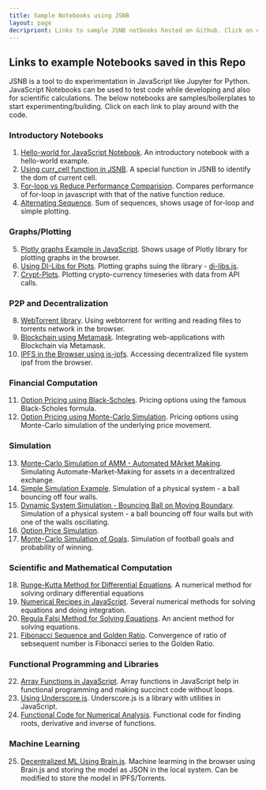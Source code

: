 ```yaml
---
title: Sample Notebooks using JSNB
layout: page
decripriont: Links to sample JSNB notbooks hosted on Github. Click on each link to play around with the code.
---
```

## Links to example Notebooks saved in this Repo
 
JSNB is a tool to do experimentation in JavaScript like Jupyter for Python. JavaScript Notebooks can be used to test code while developing and also for scientific calculations. The below notebooks are samples/boilerplates to start experimenting/building. Click on each link to play around with the code.

### Introductory Notebooks
1. [Hello-world for JavaScript Notebook](https://decentralized-intelligence.com/jsnb/#./examples/Hello-world.jsnb). An introductory notebook with a hello-world example.
2. [Using curr_cell function in JSNB](https://decentralized-intelligence.com/jsnb/#./examples/curr_cell_example.jsnb). A special function in JSNB to identify the dom of current cell.
3. [For-loop vs Reduce Performance Comparision](https://decentralized-intelligence.com/jsnb/#./examples/Timing-experiment.jsnb). Compares performance of for-loop in javascript with that of the native function reduce.
4. [Alternating Sequence](https://decentralized-intelligence.com/jsnb/#./examples/Alternating-Sequence.jsnb). Sum of sequences, shows usage of for-loop and simple plotting.

### Graphs/Plotting
5. [Plotly graphs Example in JavaScript](https://decentralized-intelligence.com/jsnb/#./examples/Plotly-Example.jsnb). Shows usage of Plotly library for plotting graphs in the browser.
6. [Using DI-Libs for Plots](https://decentralized-intelligence.com/jsnb/#./examples/DI-Lib-Plots.jsnb). Plotting graphs suing the library - [di-libs.js](https://decentralized-intelligence.com/di-libs).
7. [Crypt-Plots](https://decentralized-intelligence.com/jsnb/#./examples/Crypto-Currency-TimeSeries.jsnb). Plotting crypto-currency timeseries with data from API calls.

### P2P and Decentralization
8. [WebTorrent library](https://decentralized-intelligence.com/jsnb/#./examples/WebTorrent-Example.jsnb). Using webtorrent for writing and reading files to torrents network in the browser.
9. [Blockchain using Metamask](https://decentralized-intelligence.com/jsnb/#./examples/Ethereum-Metamask.jsnb). Integrating web-applications with Blockchain via Metamask.
10. [IPFS in the Browser using js-ipfs](https://decentralized-intelligence.com/jsnb/#./examples/IPFS-in-Browser.jsnb). Accessing decentralized file system ipsf from the browser.

### Financial Computation
11. [Option Pricing using Black-Scholes](https://decentralized-intelligence.com/jsnb/#./examples/Black-Scholes.jsnb). Pricing options using the famous Black-Scholes formula.
12. [Option Pricing using Monte-Carlo Simulation](https://decentralized-intelligence.com/jsnb/#./examples/Option-Pricing-MC.jsnb). Pricing options using Monte-Carlo simulation of the underlying price movement.


### Simulation
13. [Monte-Carlo Simulation of AMM - Automated MArket Making](https://decentralized-intelligence.com/jsnb/#./examples/AMM-Simulation.jsnb). Simulating Automate-Market-Making for assets in a decentralized exchange.
14. [Simple Simulation Example](https://decentralized-intelligence.com/jsnb/#./examples/Simple-Simulation.jsnb). Simulation of a physical system - a ball bouncing off four walls.
15. [Dynamic System Simulation - Bouncing Ball on Moving Boundary](https://decentralized-intelligence.com/jsnb/#./examples/Dynamic-Simulation.jsnb). Simulation of a physical system - a ball bouncing off four walls but with one of the walls oscillating.
16. [Option Price Simulation](https://decentralized-intelligence.com/jsnb/#./examples/Black-Scholes-Simulation.jsnb). 
17. [Monte-Carlo Simulation of Goals](https://decentralized-intelligence.com/jsnb/#./examples/Monte-Carlo-Simulation-of-Goals.jsnb). Simulation of football goals and probability of winning.

### Scientific and Mathematical Computation
18. [Runge-Kutta Method for Differential Equations](https://decentralized-intelligence.com/jsnb/#./examples/Runge-Kutta-for-Differential-Equations.jsnb). A numerical method for solving ordinary differential equations
19. [Numerical Recipes in JavaScript](https://decentralized-intelligence.com/jsnb/#./examples/Numerical-Analysis-Recipes.jsnb). Several numerical methods for solving equations and doing integration.
20. [Regula Falsi Method for Solving Equations](https://decentralized-intelligence.com/jsnb/#./examples/Regula-Falsi.jsnb). An ancient method for solving equations. 
21. [Fibonacci Sequence and Golden Ratio](https://decentralized-intelligence.com/jsnb/#./examples/Fibonacci-Sequence-Golden-Ratio.jsnb). Convergence of ratio of sebsequent number is Fibonacci series to the Golden Ratio.


### Functional Programming and Libraries
22. [Array Functions in JavaScript](https://decentralized-intelligence.com/jsnb/#./examples/Array-Functions.jsnb). Array functions in JavaScript help in functional programming and making succinct code without loops.
23. [Using Underscore.js](https://decentralized-intelligence.com/jsnb/#./examples/Underscore-JS.jsnb). Underscore.js is a library with utilities in JavaScript. 
24. [Functional Code for Numerical Analysis](https://decentralized-intelligence.com/jsnb/#./examples/Numerical-Analysis-Using-Functional-Paradigm.jsnb). Functional code for finding roots, derivative and inverse of functions.

### Machine Learning
25. [Decentralized ML Using Brain.js](https://decentralized-intelligence.com/jsnb/#./examples/Decentralized-ML-Model-Storage.jsnb). Machine learming in the browser using Brain.js and storing the model as JSON in the local system. Can be modified to store the model in IPFS/Torrents.
